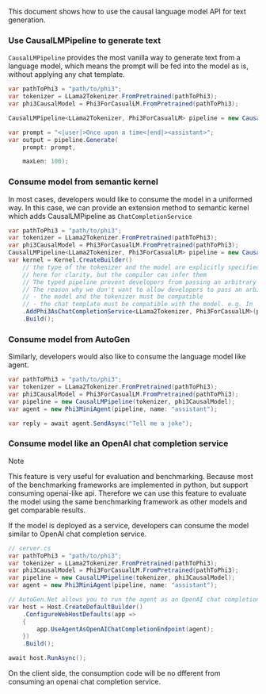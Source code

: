 This document shows how to use the causal language model API for text generation.

### Use CausalLMPipeline to generate text

`CausalLMPipeline` provides the most vanilla way to generate text from a language model, which means the prompt will be fed into the model as is, without applying any chat template.

```C#
var pathToPhi3 = "path/to/phi3";
var tokenizer = LLama2Tokenizer.FromPretrained(pathToPhi3);
var phi3CausalModel = Phi3ForCasualLM.FromPretrained(pathToPhi3);

CausalLMPipeline<LLama2Tokenizer, Phi3ForCasualLM> pipeline = new CausalLMPipeline(tokenizer, phi3CausalModel);

var prompt = "<|user|>Once upon a time<|end|><assistant>";
var output = pipeline.Generate(
    prompt: prompt,

    maxLen: 100);
```

### Consume model from semantic kernel
In most cases, developers would like to consume the model in a uniformed way. In this case, we can provide an extension method to semantic kernel which adds CausalLMPipeline as `ChatCompletionService`

```C#
var pathToPhi3 = "path/to/phi3";
var tokenizer = LLama2Tokenizer.FromPretrained(pathToPhi3);
var phi3CausalModel = Phi3ForCasualLM.FromPretrained(pathToPhi3);
CausalLMPipeline<LLama2Tokenizer, Phi3ForCasualLM> pipeline = new CausalLMPipeline(tokenizer, phi3CausalModel);
var kernel = Kernel.CreateBuilder()
    // the type of the tokenizer and the model are explicitly specified
    // here for clarity, but the compiler can infer them
    // The typed pipeline prevent developers from passing an arbitrary CausalLMPipeline
    // The reason why we don't want to allow developers to pass an arbitrary CausalLMPipeline is because
    // - the model and the tokenizer must be compatible
    // - the chat template must be compatible with the model. e.g. In `AddPhi3AsChatCompletionService`, the chat template is fixed to "<|user|>{prompt}<|end|><assistant>"
    .AddPhi3AsChatCompletionService<LLama2Tokenizer, Phi3ForCasualLM>(pipeline)
    .Build();
```

### Consume model from AutoGen
Similarly, developers would also like to consume the language model like agent.
```C#
var pathToPhi3 = "path/to/phi3";
var tokenizer = LLama2Tokenizer.FromPretrained(pathToPhi3);
var phi3CausalModel = Phi3ForCasualLM.FromPretrained(pathToPhi3);
var pipeline = new CausalLMPipeline(tokenizer, phi3CausalModel);
var agent = new Phi3MiniAgent(pipeline, name: "assistant");

var reply = await agent.SendAsync("Tell me a joke");
```

### Consume model like an OpenAI chat completion service

> [!NOTE]
> This feature is very useful for evaluation and benchmarking. Because most of the benchmarking frameworks are implemented in python, but support consuming openai-like api. Therefore we can use this feature to evaluate the model using the same benchmarking framework as other models and get comparable results.

If the model is deployed as a service, developers can consume the model similar to OpenAI chat completion service.
```C#
// server.cs
var pathToPhi3 = "path/to/phi3";
var tokenizer = LLama2Tokenizer.FromPretrained(pathToPhi3);
var phi3CausalModel = Phi3ForCasualLM.FromPretrained(pathToPhi3);
var pipeline = new CausalLMPipeline(tokenizer, phi3CausalModel);
var agent = new Phi3MiniAgent(pipeline, name: "assistant");

// AutoGen.Net allows you to run the agent as an OpenAI chat completion endpoint
var host = Host.CreateDefaultBuilder()
    .ConfigureWebHostDefaults(app =>
    {
        app.UseAgentAsOpenAIChatCompletionEndpoint(agent);
    })
    .Build();

await host.RunAsync();
```

On the client side, the consumption code will be no dfferent from consuming an openai chat completion service.